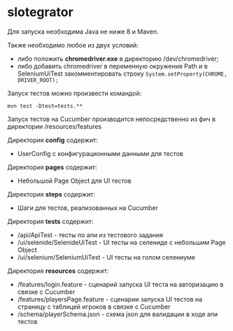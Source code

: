 # slotegrator

Для запуска необходима Java не ниже 8 и Maven.

Также необходимо любое из двух условий:
* либо положить **chromedriver.exe** в директорию /dev/chromedriver;
* либо добавить chromedriver в переменную окружения Path и в SeleniumUiTest закомментировать строку
  `System.setProperty(CHROME, DRIVER_ROOT);`

Запуск тестов можно произвести командой:

`mvn test -Dtest=tests.**`

Запуск тестов на Cucumber производится непосредственно из фич в директории /resources/features

Директория **config** содержит:

* UserConfig с конфигурационными данными для тестов

Директория **pages** содержит:

* Небольшой Page Object для UI тестов

Директория **steps** содержит:

* Шаги для тестов, реализованных на Cucumber

Директория **tests** содержит:

* /api/ApiTest - тесты по апи из тестового задания
* /ui/selenide/SelenideUiTest - UI тесты на селениде с небольшим Page Object
* /ui/selenium/SeleniumUiTest - UI тесты на голом селениуме

Директория **resources** содержит:

* /features/login.feature - сценарий запуска UI теста на авторизацию в связке с Cucumber
* /features/playersPage.feature - сценарии запуска UI тестов на страницу с таблицей игроков в связке с Cucumber
* /schema/playerSchema.json - схема json для валидации в ходе апи тестов



